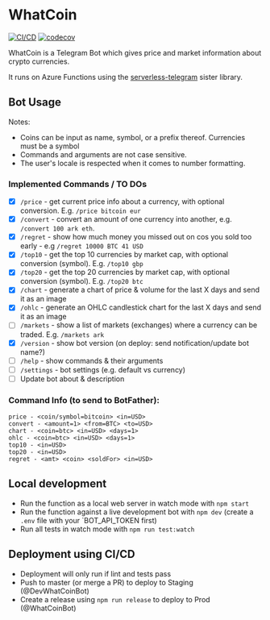 # WhatCoin

[![CI/CD](https://github.com/miridius/whatcoin/workflows/Lint%2C%20Test%2C%20and%20Deploy%20to%20Azure/badge.svg)](https://github.com/miridius/whatcoin/actions?query=workflow%3A%22Lint%2C+Test%2C+and+Deploy+to+Azure%22)
[![codecov](https://codecov.io/gh/miridius/whatcoin/branch/master/graph/badge.svg?token=S0Z55GXV84)](https://codecov.io/gh/miridius/whatcoin)

WhatCoin is a Telegram Bot which gives price and market information about crypto currencies.

It runs on Azure Functions using the [serverless-telegram](https://github.com/miridius/serverless-telegram) sister library.

## Bot Usage

Notes:

- Coins can be input as name, symbol, or a prefix thereof. Currencies must be a symbol
- Commands and arguments are not case sensitive.
- The user's locale is respected when it comes to number formatting.

### Implemented Commands / TO DOs

- [x] `/price` - get current price info about a currency, with optional conversion. E.g. `/price bitcoin eur`
- [x] `/convert` - convert an amount of one currency into another, e.g. `/convert 100 ark eth`.
- [x] `/regret` - show how much money you missed out on cos you sold too early - e.g `/regret 10000 BTC 41 USD`
- [x] `/top10` - get the top 10 currencies by market cap, with optional conversion (symbol). E.g. `/top10 gbp`
- [x] `/top20` - get the top 20 currencies by market cap, with optional conversion (symbol). E.g. `/top20 btc`
- [x] `/chart` - generate a chart of price & volume for the last X days and send it as an image
- [x] `/ohlc` - generate an OHLC candlestick chart for the last X days and send it as an image
- [ ] `/markets` - show a list of markets (exchanges) where a currency can be traded. E.g. `/markets ark`
- [x] `/version` - show bot version (on deploy: send notification/update bot name?)
- [ ] `/help` - show commands & their arguments
- [ ] `/settings` - bot settings (e.g. default vs currency)
- [ ] Update bot about & description

### Command Info (to send to BotFather):

```
price - <coin/symbol=bitcoin> <in=USD>
convert - <amount=1> <from=BTC> <to=USD>
chart - <coin=btc> <in=USD> <days=1>
ohlc - <coin=btc> <in=USD> <days=1>
top10 - <in=USD>
top20 - <in=USD>
regret - <amt> <coin> <soldFor> <in=USD>
```

## Local development

- Run the function as a local web server in watch mode with `npm start`
- Run the function against a live development bot with `npm dev` (create a `.env` file with your `BOT_API_TOKEN first)
- Run all tests in watch mode with `npm run test:watch`

## Deployment using CI/CD

- Deployment will only run if lint and tests pass
- Push to master (or merge a PR) to deploy to Staging (@DevWhatCoinBot)
- Create a release using `npm run release` to deploy to Prod (@WhatCoinBot)
